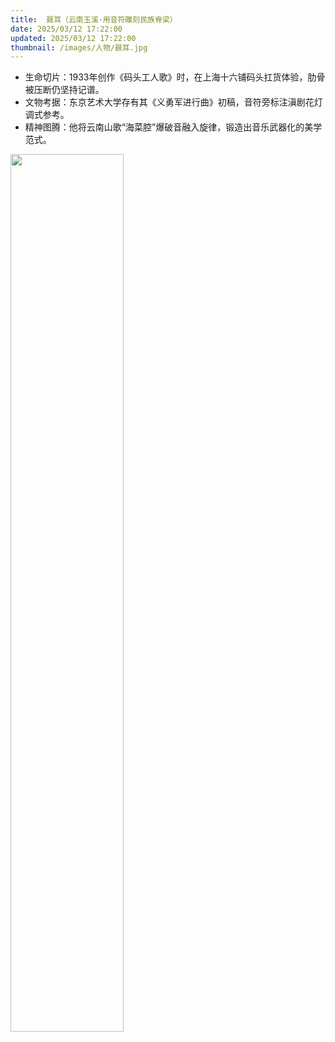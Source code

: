 ```yaml
---
title:  聂耳（云南玉溪·用音符雕刻民族脊梁）
date: 2025/03/12 17:22:00
updated: 2025/03/12 17:22:00
thumbnail: /images/人物/聂耳.jpg
---
```


- 生命切片：1933年创作《码头工人歌》时，在上海十六铺码头扛货体验，肋骨被压断仍坚持记谱。
- 文物考据：东京艺术大学存有其《义勇军进行曲》初稿，音符旁标注滇剧花灯调式参考。
- 精神图腾：他将云南山歌“海菜腔”爆破音融入旋律，锻造出音乐武器化的美学范式。

<img src="/images/人物/聂耳.jpg" width="60%" height="60%">
